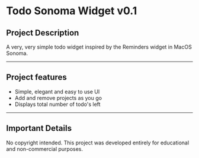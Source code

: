 # Todo Sonoma Widget v0.1

## Project Description
A very, very simple todo widget inspired by the Reminders widget in MacOS Sonoma.

---

## Project features
- Simple, elegant and easy to use UI
- Add and remove projects as you go
- Displays total number of todo's left

---

## Important Details
No copyright intended. This project was developed entirely for educational and non-commercial purposes. 